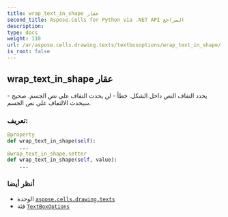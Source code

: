 ```yaml
---
title: wrap_text_in_shape عقار
second_title: Aspose.Cells for Python via .NET API المراجع
description:
type: docs
weight: 110
url: /ar/aspose.cells.drawing.texts/textboxoptions/wrap_text_in_shape/
is_root: false
---
```

##  wrap_text_in_shape عقار

يحدد التفاف النص داخل الشكل.
 خطأ - لن يحدث التفاف على نص الجسم.
صحيح - سيحدث الالتفاف على نص الجسم.
###  تعريف:
```python
@property
def wrap_text_in_shape(self):
    ...
@wrap_text_in_shape.setter
def wrap_text_in_shape(self, value):
    ...
```

###  أنظر أيضا
* الوحدة [`aspose.cells.drawing.texts`](../../)
* فئة [`TextBoxOptions`](/cells/python-net/ar/aspose.cells.drawing.texts/textboxoptions)
